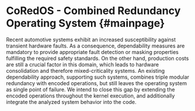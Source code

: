 CoRedOS - Combined Redundancy Operating System                        {#mainpage}
==============================================

Recent automotive systems exhibit an increased susceptibility
against transient hardware faults. As a consequence,
dependability measures are mandatory to provide appropriate
fault detection or masking properties fulfilling the required
safety standards. On the other hand, production costs are
still a crucial factor in this domain, which leads to hardware
consolidation and therefore mixed-criticality systems. An existing
dependability approach, supporting such systems, combines triple
modular redundancy with encoded operations, but still leaves the
operating system as single point of failure. We intend to close
this gap by extending the encoded operations throughout the
kernel execution, and additionally integrate the analyzed system
behavior into the code.
  
